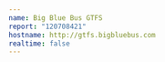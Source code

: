 ```yaml
---
name: Big Blue Bus GTFS
report: "120708421"
hostname: http://gtfs.bigbluebus.com
realtime: false
---
```

